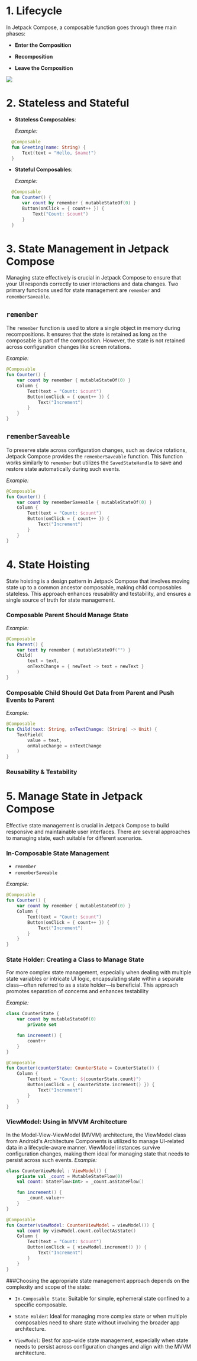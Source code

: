 # 1. Lifecycle

In Jetpack Compose, a composable function goes through three main phases:

- **Enter the Composition**

- **Recomposition**

- **Leave the Composition**

![](https://developer.android.com/static/develop/ui/compose/images/lifecycle-composition.png?hl=vi)


# 2. Stateless and Stateful

- **Stateless Composables**:

  *Example:*

  
```kotlin
  @Composable
  fun Greeting(name: String) {
      Text(text = "Hello, $name!")
  }
```

- **Stateful Composables**:

  *Example:*

  
```kotlin
  @Composable
  fun Counter() {
      var count by remember { mutableStateOf(0) }
      Button(onClick = { count++ }) {
          Text("Count: $count")
      }
  }
```

# 3. State Management in Jetpack Compose

Managing state effectively is crucial in Jetpack Compose to ensure that your UI responds correctly to user interactions and data changes. Two primary functions used for state management are `remember` and `rememberSaveable`.

## `remember`

The `remember` function is used to store a single object in memory during recompositions. It ensures that the state is retained as long as the composable is part of the composition. However, the state is not retained across configuration changes like screen rotations.

*Example:*

```kotlin
@Composable
fun Counter() {
    var count by remember { mutableStateOf(0) }
    Column {
        Text(text = "Count: $count")
        Button(onClick = { count++ }) {
            Text("Increment")
        }
    }
}
```

## `rememberSaveable`

To preserve state across configuration changes, such as device rotations, Jetpack Compose provides the `rememberSaveable` function. This function works similarly to `remember` but utilizes the `SavedStateHandle` to save and restore state automatically during such events.​

*Example:*

```kotlin
@Composable
fun Counter() {
    var count by rememberSaveable { mutableStateOf(0) }
    Column {
        Text(text = "Count: $count")
        Button(onClick = { count++ }) {
            Text("Increment")
        }
    }
}
```

# 4. State Hoisting

State hoisting is a design pattern in Jetpack Compose that involves moving state up to a common ancestor composable, making child composables stateless. This approach enhances reusability and testability, and ensures a single source of truth for state management.

### Composable Parent Should Manage State

*Example:*

```kotlin
@Composable
fun Parent() {
    var text by remember { mutableStateOf("") }
    Child(
        text = text,
        onTextChange = { newText -> text = newText }
    )
}
```
### Composable Child Should Get Data from Parent and Push Events to Parent

*Example:*

```kotlin
@Composable
fun Child(text: String, onTextChange: (String) -> Unit) {
    TextField(
        value = text,
        onValueChange = onTextChange
    )
}
```

### Reusability & Testability

# 5. Manage State in Jetpack Compose

Effective state management is crucial in Jetpack Compose to build responsive and maintainable user interfaces. There are several approaches to managing state, each suitable for different scenarios.

### In-Composable State Management
- `remember`
- `rememberSaveable`

*Example:*

```kotlin
@Composable
fun Counter() {
    var count by remember { mutableStateOf(0) }
    Column {
        Text(text = "Count: $count")
        Button(onClick = { count++ }) {
            Text("Increment")
        }
    }
}
```

### State Holder: Creating a Class to Manage State
For more complex state management, especially when dealing with multiple state variables or intricate UI logic, encapsulating state within a separate class—often referred to as a state holder—is beneficial. This approach promotes separation of concerns and enhances testability

*Example:*

```kotlin
class CounterState {
    var count by mutableStateOf(0)
        private set

    fun increment() {
        count++
    }
}

@Composable
fun Counter(counterState: CounterState = CounterState()) {
    Column {
        Text(text = "Count: ${counterState.count}")
        Button(onClick = { counterState.increment() }) {
            Text("Increment")
        }
    }
}
```

### ViewModel: Using in MVVM Architecture
In the Model-View-ViewModel (MVVM) architecture, the ViewModel class from Android's Architecture Components is utilized to manage UI-related data in a lifecycle-aware manner. ViewModel instances survive configuration changes, making them ideal for managing state that needs to persist across such events.
*Example:*

```kotlin
class CounterViewModel : ViewModel() {
    private val _count = MutableStateFlow(0)
    val count: StateFlow<Int> = _count.asStateFlow()

    fun increment() {
        _count.value++
    }
}

@Composable
fun Counter(viewModel: CounterViewModel = viewModel()) {
    val count by viewModel.count.collectAsState()
    Column {
        Text(text = "Count: $count")
        Button(onClick = { viewModel.increment() }) {
            Text("Increment")
        }
    }
}
```

###Choosing the appropriate state management approach depends on the complexity and scope of the state:

- `In-Composable State`: Suitable for simple, ephemeral state confined to a specific composable.

- `State Holder`: Ideal for managing more complex state or when multiple composables need to share state without involving the broader app architecture.

- `ViewModel`: Best for app-wide state management, especially when state needs to persist across configuration changes and align with the MVVM architecture.

